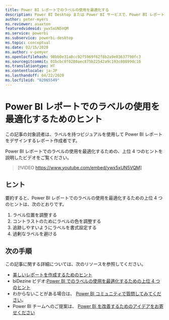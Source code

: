```yaml
---
title: Power BI レポートでのラベルの使用を最適化する
description: Power BI Desktop または Power BI サービスで、Power BI レポートのビジュアルにおけるラベルの使用を最適化するための 4 つのヒントです。
author: peter-myers
ms.reviewer: asaxton
featuredvideoid: ywx5xUN5VQM
ms.service: powerbi
ms.subservice: powerbi-desktop
ms.topic: conceptual
ms.date: 02/15/2020
ms.author: v-pemyer
ms.openlocfilehash: 98bb0e31a8cc92f5969f62f8b2a9e03637790fc3
ms.sourcegitcommit: 01bcbc8f0280aec875b22542a9c193c80899dc10
ms.translationtype: HT
ms.contentlocale: ja-JP
ms.lasthandoff: 04/22/2020
ms.locfileid: "82065549"
---
```

# <a name="tips-to-optimize-the-use-of-labels-in-power-bi-reports"></a>Power BI レポートでのラベルの使用を最適化するためのヒント

この記事の対象読者は、ラベルを持つビジュアルを使用して Power BI レポートをデザインするレポート作成者です。

Power BI レポートでのラベルの使用を最適化するための、上位 4 つのヒントを説明したビデオをご覧ください。

> [!VIDEO https://www.youtube.com/embed/ywx5xUN5VQM]

## <a name="tips"></a>ヒント

要約すると、Power BI レポートでのラベルの使用を最適化するための上位 4 つのヒントは、次のとおりです。

1. ラベル位置を調整する
1. コントラストのためにラベルの色を調整する
1. 追跡しやすいようにラベルを書式設定する
1. 過剰なラベルを避ける

## <a name="next-steps"></a>次の手順

この記事に関する詳細については、次のリソースを参照してください。

- [美しいレポートを作成するためのヒント](../desktop-tips-and-tricks-for-creating-reports.md)
- biDezine ビデオ:[Power BI でのラベルの使用を最適化するための上位 4 つのヒント](https://www.youtube.com/watch?v=ywx5xUN5VQM)
- わからないことがある場合は、 [Power BI コミュニティで質問してみてください](https://community.powerbi.com/)。
- Power BI チームへのご提案は、 [Power BI を改善するためのアイデアをお寄せください](https://ideas.powerbi.com)
